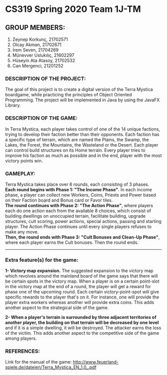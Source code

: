 # CS319 Spring 2020 Team 1J-TM 
## GROUP MEMBERS: </br>
1. Zeynep Korkunç, 21702571 </br>
2. Olcay Akman, 21702671 </br> 
3. İrem Seven, 21704269 </br>
4. Münevver Uslukılıç, 21602297  </br>
5. Hüseyin Ata Atasoy, 21702532 </br>
6. Can Mergenci, 21201252 </br>

### DESCRIPTION OF THE PROJECT: </br>
The goal of this project is to create a digital version of the Terra Mystica boardgame, while practicing the principles of Object Oriented Programming. The project will be implemented in Java by using the JavaFX Library.

### DESCRIPTION OF THE GAME: </br>
In Terra Mystica, each player takes control of one of the 14 unique factions, trying to develop their faction better than their opponents. Each faction has a specific type of terrain, which are named the Plains, the Swamp, the Lakes, the Forest, the Mountains, the Wasteland or the Desert. Each player can control build structures on its Home terrain. Every player tries to improve his faction as much as possible and in the end, player with the most victory points win.

### GAMEPLAY: </br>
Terra Mystica takes place over 6 rounds, each consisting of 3 phases.</br> 
**Each round begins with Phase 1: "The Income Phase"**. In each income phase, a player can collect new Workers, Coins, Priests and Power based on their Faction board and Bonus card or Favor tiles. </br>
**The round continues with Phase 2: "The Action Phase"**, where players each do one action each from the available 8 choices, which consist of building dwellings on unoccupied terrain, facilitate building, upgrade structures, cult scoring, power actions, special actions, passing and starting player. The Action Phase continues until every single players refuses to make any move. </br>
**Then, the round ends with Phase 3: "Cult Bonuses and Clean-Up Phase"**, where each player earns the Cult bonuses. Then the round ends. 

_________________________________________________________________________________________________

### Extra feature(s) for the game: </br>

**1- Victory map expansion.** The suggested expansion to the victory map which revolves around the mainland board of the game
says that there will be certain spots in the victory map. When a player is on a certain point-slot in the victory
map at the end of a round, the player will get a reward for phase one of the upcoming round. Each certain victory-point-spot will give specific rewards to the player that's on it. For instance, one will provide the player extra workers whereas another will provide extra coins. This adds another aspect to the strategical side of the game.

**2- When a player's terrain is surrounded by three adjacent territories of another player, the building on that terrain will be decreased by one level** and if it is a simple dwelling, it will be destroyed. The attacker earns the loss of the victim. This adds another aspect to the competitive side of the game among players.

### REFERENCES: </br>
Link for the manual of the game: http://www.feuerland-spiele.de/dateien/Terra_Mystica_EN_1.0_.pdf
